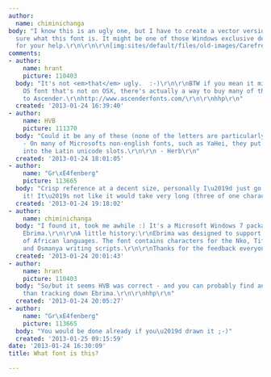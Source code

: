```yaml
---
author:
  name: chiminichanga
body: "I know this is an ugly one, but I have to create a vector version and I'm not
  sure what this font is. It might be one of those Windows exclusive dealios. Thanks
  for your help.\r\n\r\n\r\n[img:sites/default/files/old-images/Carefree_4498.jpg]"
comments:
- author:
    name: hrant
    picture: 110403
  body: "It's not <em>that</em> ugly.  :-)\r\n\r\nBTW if you mean it might be a Windows
    OS font that's not on OSX, there's actually a way to buy many of those, thanks
    to Ascender.\r\nhttp://www.ascenderfonts.com/\r\n\r\nhhp\r\n"
  created: '2013-01-24 16:39:40'
- author:
    name: HVB
    picture: 111370
  body: "Could it be any of these (none of the letters are particularly unique):\r\n[[http://www.fonts.com/findfonts/detail.htm?productid=876067|Gisha]]\r\n[[http://www.fonts.com/findfonts/detail.htm?productid=876662|Leewaladee]]\r\n[[http://www.fonts.com/findfonts/detail.htm?productid=876345|Segoe]]\r\nNote
    - On many of Microsofts non-english fonts, such as YaHei, they put the Segoe glyphs
    into the Latin unicode slots.\r\n\r\n - Herb\r\n"
  created: '2013-01-24 18:01:05'
- author:
    name: "Gr\xE4fenberg"
    picture: 113665
  body: "Crisp reference at a decent size, personally I\u2019d just go ahead and draw
    it! It\u2019s not like it would take very long (three of one character is a gift)."
  created: '2013-01-24 19:18:02'
- author:
    name: chiminichanga
  body: "I found it, took me awhile :) It's a Microsoft Windows 7 packaged font named
    Ebrima.\r\n\r\nA little history:\r\nEbrima was designed to support a large number
    of African languages. The font contains characters for the Nko, Tifinagh, Vai
    and Osmanya writing scripts.\r\n\r\nThanks for the feedback everyone."
  created: '2013-01-24 20:01:43'
- author:
    name: hrant
    picture: 110403
  body: "So/but it seems HVB was correct - and you can probably find an easier shortcut
    than tracking down Ebrima.\r\n\r\nhhp\r\n"
  created: '2013-01-24 20:05:27'
- author:
    name: "Gr\xE4fenberg"
    picture: 113665
  body: "You would be done already if you\u2019d drawn it ;-)"
  created: '2013-01-25 09:15:59'
date: '2013-01-24 16:30:09'
title: What font is this?

---
```

